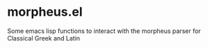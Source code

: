 # morpheus.el
Some emacs lisp functions to interact with the morpheus parser for Classical Greek and Latin
